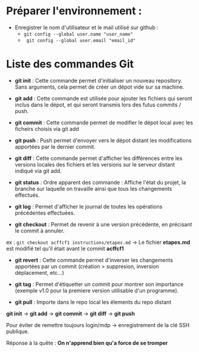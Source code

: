 # Préparer l'environnement :

- Enregistrer le nom d'utilisateur et le mail utilisé sur github :
    - <code>git config --global user.name "user_name"</code>
    - <code> git config --global user.email "email_id"</code>

# Liste des commandes Git
- **git init** : Cette commande permet d'initialiser un nouveau repository. Sans arguments, cela permet de créer un dépot vide sur sa machine.

- **git add** : Cette commande est utilisée pour ajouter les fichiers qui seront inclus dans le dépot, et qui seront transmis lors des futus commits / push.

- **git commit** : Cette commande permet de modifier le dépot local avec les ficheirs choisis via git add

- **git push** : Push permet d'envoyer vers le dépot distant les modifications apportées par le dernier commit. 

- **git diff** : Cette commande permet d'afficher les différences entre les versions locales des fichiers et les versions sur le serveur distant indiqué via git add.

- **git status** :
Ordre apparent des commande : Affiche l'état du projet, la branche sur laquelle on travaille ainsi que tous les changements effectués.

- **git log** : Permet d'afficher le journal de toutes les opérations précédentes effectuées.

- **git checkout** : Permet de revenir à une version précédente, en précisant le commit à annuler. 

ex : <code>git checkout acffcf1 instructions/etapes.md</code> -> Le fichier **etapes.md** est modifié tel qu'il était avant le commit **acffcf1**

- **git revert** : Cette commande permet d'inverser les changements apportées par un commit (création > suppresion, inversion déplacement, etc...)

- **git tag** : Permet d'étiquetter un commit pour montrer son importance (exemple v1.0 pour la premiere version utilisable d'un programme).

- **git pull** : Importe dans le repo local les élements du repo distant 

**git init** -> **git add** -> **git commit** -> **git diff** -> **git push**

Pour éviter de remettre toujours login/mdp -> enregistrement de la clé SSH publique.

Réponse à la quête : **On n'apprend bien qu'a force de se tromper**